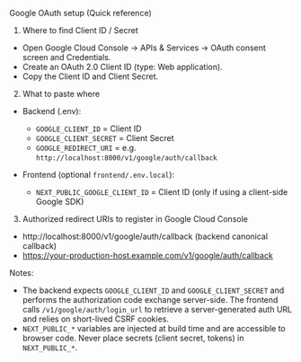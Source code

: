 Google OAuth setup (Quick reference)

1) Where to find Client ID / Secret
- Open Google Cloud Console → APIs & Services → OAuth consent screen and Credentials.
- Create an OAuth 2.0 Client ID (type: Web application).
- Copy the Client ID and Client Secret.

2) What to paste where
- Backend (.env):
  - `GOOGLE_CLIENT_ID` = Client ID
  - `GOOGLE_CLIENT_SECRET` = Client Secret
  - `GOOGLE_REDIRECT_URI` = e.g. `http://localhost:8000/v1/google/auth/callback`

- Frontend (optional `frontend/.env.local`):
  - `NEXT_PUBLIC_GOOGLE_CLIENT_ID` = Client ID (only if using a client-side Google SDK)

3) Authorized redirect URIs to register in Google Cloud Console
- http://localhost:8000/v1/google/auth/callback   (backend canonical callback)
- https://your-production-host.example.com/v1/google/auth/callback

Notes:
- The backend expects `GOOGLE_CLIENT_ID` and `GOOGLE_CLIENT_SECRET` and performs the
  authorization code exchange server-side. The frontend calls `/v1/google/auth/login_url`
  to retrieve a server-generated auth URL and relies on short-lived CSRF cookies.
- `NEXT_PUBLIC_*` variables are injected at build time and are accessible to browser code.
  Never place secrets (client secret, tokens) in `NEXT_PUBLIC_*`.

